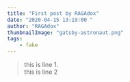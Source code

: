```yaml
---
title: "First post by RAGAdox"
date: "2020-04-15 13:19:00 "
author: "RAGAdox"
thumbnailImage: "gatsby-astronaut.png"
tags: 
    - fake
---
```


> this is line 1.  
> this is line 2
